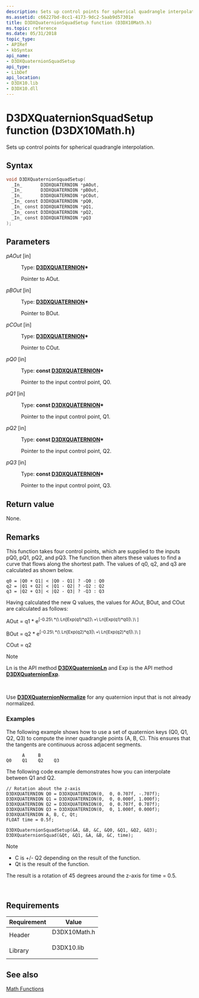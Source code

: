 ```yaml
---
description: Sets up control points for spherical quadrangle interpolation.
ms.assetid: c66227bd-8cc1-4173-9dc2-5aab9d57301e
title: D3DXQuaternionSquadSetup function (D3DX10Math.h)
ms.topic: reference
ms.date: 05/31/2018
topic_type: 
- APIRef
- kbSyntax
api_name: 
- D3DXQuaternionSquadSetup
api_type: 
- LibDef
api_location: 
- D3DX10.lib
- D3DX10.dll
---
```


# D3DXQuaternionSquadSetup function (D3DX10Math.h)

Sets up control points for spherical quadrangle interpolation.

## Syntax


```C++
void D3DXQuaternionSquadSetup(
  _In_       D3DXQUATERNION *pAOut,
  _In_       D3DXQUATERNION *pBOut,
  _In_       D3DXQUATERNION *pCOut,
  _In_ const D3DXQUATERNION *pQ0,
  _In_ const D3DXQUATERNION *pQ1,
  _In_ const D3DXQUATERNION *pQ2,
  _In_ const D3DXQUATERNION *pQ3
);
```



## Parameters

<dl> <dt>

*pAOut* \[in\]
</dt> <dd>

Type: **[**D3DXQUATERNION**](../direct3d9/d3dxquaternion.md)\***

Pointer to AOut.

</dd> <dt>

*pBOut* \[in\]
</dt> <dd>

Type: **[**D3DXQUATERNION**](../direct3d9/d3dxquaternion.md)\***

Pointer to BOut.

</dd> <dt>

*pCOut* \[in\]
</dt> <dd>

Type: **[**D3DXQUATERNION**](../direct3d9/d3dxquaternion.md)\***

Pointer to COut.

</dd> <dt>

*pQ0* \[in\]
</dt> <dd>

Type: **const [**D3DXQUATERNION**](../direct3d9/d3dxquaternion.md)\***

Pointer to the input control point, Q0.

</dd> <dt>

*pQ1* \[in\]
</dt> <dd>

Type: **const [**D3DXQUATERNION**](../direct3d9/d3dxquaternion.md)\***

Pointer to the input control point, Q1.

</dd> <dt>

*pQ2* \[in\]
</dt> <dd>

Type: **const [**D3DXQUATERNION**](../direct3d9/d3dxquaternion.md)\***

Pointer to the input control point, Q2.

</dd> <dt>

*pQ3* \[in\]
</dt> <dd>

Type: **const [**D3DXQUATERNION**](../direct3d9/d3dxquaternion.md)\***

Pointer to the input control point, Q3.

</dd> </dl>

## Return value

None.

## Remarks

This function takes four control points, which are supplied to the inputs pQ0, pQ1, pQ2, and pQ3. The function then alters these values to find a curve that flows along the shortest path. The values of q0, q2, and q3 are calculated as shown below.


```
q0 = |Q0 + Q1| < |Q0 - Q1| ? -Q0 : Q0
q2 = |Q1 + Q2| < |Q1 - Q2| ? -Q2 : Q2
q3 = |Q2 + Q3| < |Q2 - Q3| ? -Q3 : Q3
```



Having calculated the new Q values, the values for AOut, BOut, and COut are calculated as follows:

AOut = q1 \* e<sup>\[-0.25\ \*(\ Ln\[Exp(q1)\*q2\]\ +\ Ln\[Exp(q1)\*q0\]\ )\ \]</sup>

BOut = q2 \* e<sup>\[-0.25\ \*(\ Ln\[Exp(q2)\*q3\]\ +\ Ln\[Exp(q2)\*q1\]\ )\ \]</sup>

COut = q2

> [!Note]  
> Ln is the API method [**D3DXQuaternionLn**](d3d10-d3dxquaternionln.md) and Exp is the API method [**D3DXQuaternionExp**](d3d10-d3dxquaternionexp.md).

 

Use [**D3DXQuaternionNormalize**](d3d10-d3dxquaternionnormalize.md) for any quaternion input that is not already normalized.

### Examples

The following example shows how to use a set of quaternion keys (Q0, Q1, Q2, Q3) to compute the inner quadrangle points (A, B, C). This ensures that the tangents are continuous across adjacent segments.


```
      A     B
Q0    Q1    Q2    Q3
```



The following code example demonstrates how you can interpolate between Q1 and Q2.


```
// Rotation about the z-axis
D3DXQUATERNION Q0 = D3DXQUATERNION(0,  0, 0.707f, -.707f);
D3DXQUATERNION Q1 = D3DXQUATERNION(0,  0, 0.000f, 1.000f);
D3DXQUATERNION Q2 = D3DXQUATERNION(0,  0, 0.707f, 0.707f);
D3DXQUATERNION Q3 = D3DXQUATERNION(0,  0, 1.000f, 0.000f);
D3DXQUATERNION A, B, C, Qt;
FLOAT time = 0.5f;

D3DXQuaternionSquadSetup(&A, &B, &C, &Q0, &Q1, &Q2, &Q3);
D3DXQuaternionSquad(&Qt, &Q1, &A, &B, &C, time);
```



> [!Note]
>
> -   C is +/- Q2 depending on the result of the function.
> -   Qt is the result of the function.
>
> The result is a rotation of 45 degrees around the z-axis for time = 0.5.

 

## Requirements



| Requirement | Value |
|--------------------|-----------------------------------------------------------------------------------------|
| Header<br/>  | <dl> <dt>D3DX10Math.h</dt> </dl> |
| Library<br/> | <dl> <dt>D3DX10.lib</dt> </dl>   |



## See also

<dl> <dt>

[Math Functions](d3d10-graphics-reference-d3dx10-functions-math.md)
</dt> </dl>

 

 
